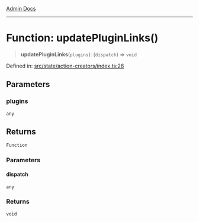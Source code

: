 [Admin Docs](/)

***

# Function: updatePluginLinks()

> **updatePluginLinks**(`plugins`): (`dispatch`) => `void`

Defined in: [src/state/action-creators/index.ts:28](https://github.com/gautam-divyanshu/talawa-admin/blob/7e5a95aa37ca1c5b95489b6b18ea8cf85fb3559b/src/state/action-creators/index.ts#L28)

## Parameters

### plugins

`any`

## Returns

`Function`

### Parameters

#### dispatch

`any`

### Returns

`void`
